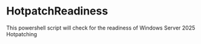 # HotpatchReadiness
This powershell script will check for the readiness of Windows Server 2025 Hotpatching
